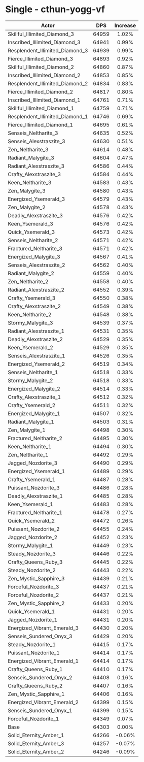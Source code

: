# Single - cthun-yogg-vf
| Actor | DPS | Increase |
|---|:---:|:---:|
|Skillful_Illimited_Diamond_3|64959|1.02%|
|Inscribed_Illimited_Diamond_3|64941|0.99%|
|Resplendent_Illimited_Diamond_3|64939|0.99%|
|Fierce_Illimited_Diamond_3|64893|0.92%|
|Skillful_Illimited_Diamond_2|64860|0.87%|
|Inscribed_Illimited_Diamond_2|64853|0.85%|
|Resplendent_Illimited_Diamond_2|64834|0.83%|
|Fierce_Illimited_Diamond_2|64817|0.80%|
|Inscribed_Illimited_Diamond_1|64761|0.71%|
|Skillful_Illimited_Diamond_1|64759|0.71%|
|Resplendent_Illimited_Diamond_1|64746|0.69%|
|Fierce_Illimited_Diamond_1|64695|0.61%|
|Senseis_Neltharite_3|64635|0.52%|
|Senseis_Alexstraszite_3|64630|0.51%|
|Zen_Neltharite_3|64614|0.48%|
|Radiant_Malygite_3|64604|0.47%|
|Radiant_Alexstraszite_3|64586|0.44%|
|Crafty_Alexstraszite_3|64584|0.44%|
|Keen_Neltharite_3|64583|0.43%|
|Zen_Malygite_3|64580|0.43%|
|Energized_Ysemerald_3|64579|0.43%|
|Zen_Malygite_2|64578|0.43%|
|Deadly_Alexstraszite_3|64576|0.42%|
|Keen_Ysemerald_3|64576|0.42%|
|Quick_Ysemerald_3|64573|0.42%|
|Senseis_Neltharite_2|64571|0.42%|
|Fractured_Neltharite_3|64571|0.42%|
|Energized_Malygite_3|64567|0.41%|
|Senseis_Alexstraszite_2|64562|0.40%|
|Radiant_Malygite_2|64559|0.40%|
|Zen_Neltharite_2|64558|0.40%|
|Radiant_Alexstraszite_2|64552|0.39%|
|Crafty_Ysemerald_3|64550|0.38%|
|Crafty_Alexstraszite_2|64549|0.38%|
|Keen_Neltharite_2|64548|0.38%|
|Stormy_Malygite_3|64539|0.37%|
|Radiant_Alexstraszite_1|64531|0.35%|
|Deadly_Alexstraszite_2|64529|0.35%|
|Keen_Ysemerald_2|64529|0.35%|
|Senseis_Alexstraszite_1|64526|0.35%|
|Energized_Ysemerald_2|64519|0.34%|
|Senseis_Neltharite_1|64518|0.33%|
|Stormy_Malygite_2|64518|0.33%|
|Energized_Malygite_2|64514|0.33%|
|Crafty_Alexstraszite_1|64512|0.32%|
|Crafty_Ysemerald_2|64511|0.32%|
|Energized_Malygite_1|64507|0.32%|
|Radiant_Malygite_1|64503|0.31%|
|Zen_Malygite_1|64498|0.30%|
|Fractured_Neltharite_2|64495|0.30%|
|Keen_Neltharite_1|64494|0.30%|
|Zen_Neltharite_1|64492|0.29%|
|Jagged_Nozdorite_3|64490|0.29%|
|Energized_Ysemerald_1|64489|0.29%|
|Crafty_Ysemerald_1|64487|0.28%|
|Puissant_Nozdorite_3|64486|0.28%|
|Deadly_Alexstraszite_1|64485|0.28%|
|Keen_Ysemerald_1|64483|0.28%|
|Fractured_Neltharite_1|64478|0.27%|
|Quick_Ysemerald_2|64472|0.26%|
|Puissant_Nozdorite_2|64455|0.24%|
|Jagged_Nozdorite_2|64452|0.23%|
|Stormy_Malygite_1|64449|0.23%|
|Steady_Nozdorite_3|64446|0.22%|
|Crafty_Queens_Ruby_3|64445|0.22%|
|Steady_Nozdorite_2|64443|0.22%|
|Zen_Mystic_Sapphire_3|64439|0.21%|
|Forceful_Nozdorite_3|64437|0.21%|
|Forceful_Nozdorite_2|64437|0.21%|
|Zen_Mystic_Sapphire_2|64433|0.20%|
|Quick_Ysemerald_1|64431|0.20%|
|Jagged_Nozdorite_1|64431|0.20%|
|Energized_Vibrant_Emerald_3|64430|0.20%|
|Senseis_Sundered_Onyx_3|64429|0.20%|
|Steady_Nozdorite_1|64415|0.17%|
|Puissant_Nozdorite_1|64414|0.17%|
|Energized_Vibrant_Emerald_1|64414|0.17%|
|Crafty_Queens_Ruby_1|64410|0.17%|
|Senseis_Sundered_Onyx_2|64408|0.16%|
|Crafty_Queens_Ruby_2|64407|0.16%|
|Zen_Mystic_Sapphire_1|64406|0.16%|
|Energized_Vibrant_Emerald_2|64399|0.15%|
|Senseis_Sundered_Onyx_1|64399|0.15%|
|Forceful_Nozdorite_1|64349|0.07%|
|Base|64303|0.00%|
|Solid_Eternity_Amber_1|64266|-0.06%|
|Solid_Eternity_Amber_3|64257|-0.07%|
|Solid_Eternity_Amber_2|64246|-0.09%|
